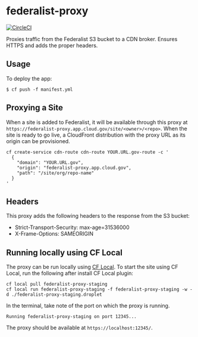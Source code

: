 # federalist-proxy

[![CircleCI](https://circleci.com/gh/18F/federalist-proxy.svg?style=svg)](https://circleci.com/gh/18F/federalist-proxy)

Proxies traffic from the Federalist S3 bucket to a CDN broker. Ensures HTTPS and adds the proper headers.

## Usage

To deploy the app:

    $ cf push -f manifest.yml

## Proxying a Site

When a site is added to Federalist, it will be available through this proxy at `https://federalist-proxy.app.cloud.gov/site/<owner>/<repo>`. When the site is ready to go live, a CloudFront distribution with the proxy URL as its origin can be provisioned.

```shell
cf create-service cdn-route cdn-route YOUR.URL.gov-route -c '
  {
    "domain": "YOUR.URL.gov",
    "origin": "federalist-proxy.app.cloud.gov",
    "path": "/site/org/repo-name"
  }
'
```

## Headers

This proxy adds the following headers to the response from the S3 bucket:

- Strict-Transport-Security: max-age=31536000
- X-Frame-Options: SAMEORIGIN

## Running locally using CF Local

The proxy can be run locally using [CF Local](https://github.com/cloudfoundry-incubator/cflocal/). To start the site using CF Local, run the following after install CF Local plugin:

```
cf local pull federalist-proxy-staging
cf local run federalist-proxy-staging -f federalist-proxy-staging -w -d ./federalist-proxy-staging.droplet
```
In the terminal, take note of the port on which the proxy is running.
```
Running federalist-proxy-staging on port 12345...
```
The proxy should be available at `https://localhost:12345/`.
